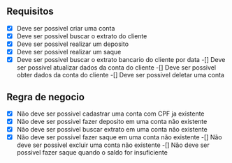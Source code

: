 ##

## Requisitos

-[x] Deve ser possivel criar uma conta
-[x] Deve ser possivel buscar o extrato do cliente
-[x] Deve ser possivel realizar um deposito
-[x] Deve ser possivel realizar um saque
-[x] Deve ser possivel buscar o extrato bancario do cliente por data
-[] Deve ser possivel atualizar dados da conta do cliente
-[] Deve ser possivel obter dados da conta do cliente 
-[] Deve ser possivel deletar uma conta

## Regra de negocio

-[x] Não deve ser possivel cadastrar uma conta com CPF ja existente
-[x] Não deve ser possivel fazer deposito em uma conta não existente
-[x] Não deve ser possivel buscar extrato em uma conta não existente
-[x] Não deve ser possivel fazer saque em uma conta não existente
-[] Não deve ser possivel excluir uma conta não existente
-[] Não deve ser possivel fazer saque quando o saldo for insuficiente

